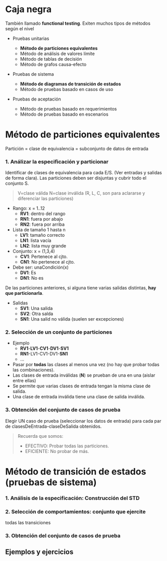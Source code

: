 # Caja negra

También llamado **functional testing**. Exiten muchos tipos de métodos según el nivel
* Pruebas unitarias
  * **Método de particiones equivalentes**
  * Método de análisis de valores límite
  * Método de tablas de decisión
  * Método de grafos causa-efecto

* Pruebas de sistema
  * **Método de diagramas de transición de estados**
  * Método de pruebas basado en casos de uso

* Pruebas de aceptación
  * Método de pruebas basado en requerimientos
  * Método de pruebas basado en escenarios

# Método de particiones equivalentes
Partición = clase de equivalencia = subconjunto de datos de entrada

### 1. Análizar la especificación y particionar
Identificar de clases de equivalencia para cada E/S. (Ver entradas y salidas de forma clara).
Las particiones deben ser disjuntas y cubrir todo el conjunto S.

> V=clase válida N=clase inválida (R, L, C, son para aclararse y diferenciar las particiones)

* Rango: x = 1..12
  * **RV1**: dentro del rango
  * **RN1**: fuera por abajo
  * **RN2**: fuera por arriba
* Lista de tamaño 1 hasta n
  * **LV1**: tamaño correcto
  * **LN1**: lista vacía
  * **LN2**: lista muy grande
* Conjunto: x = (1,3,4)
  * **CV1**: Pertenece al cjto.
  * **CN1**: No pertenece al cjto.
* Debe ser: unaCondición(x)
  * **DV1**: Es
  * **DN1**: No es

De las particiones anteriores, si alguna tiene varias salidas distintas, **hay que particionarla**.

* Salidas
  * **SV1**: Una salida
  * **SV2**: Otra salda
  * **SN1**: Una salid no válida (suelen ser excepciones)

### 2. Selección de un conjunto de particiones
* Ejemplo
  * **RV1**-**LV1**-**CV1**-**DV1**-**SV1**
  * **RN1**-LV1-CV1-DV1-**SN1**
  * ...
* Pasar por **todas** las clases al menos una vez (no hay que probar todas las combinaciones).
* Las clases de entrada inválidas (**N**) se prueban de una en una (aislar entre ellas)
* Se permite que varias clases de entrada tengan la misma clase de salida.
* Una clase de entrada inválida tiene una clase de salida inválida.

### 3. Obtención del conjunto de casos de prueba
Elegir UN caso de prueba (seleccionar los datos de entrada) para cada par de clasesDeEntrada-claseDeSalida obtenidos.

> Recuerda que somos:
> * EFECTIVO: Probar todas las particiones.
> * EFICIENTE: No probar de más.

# Método de transición de estados (pruebas de sistema)

### 1. Análisis de la especificación: Construcción del STD 

### 2. Selección de comportamientos: conjunto que ejercite
todas las transiciones

### 3. Obtención del conjunto de casos de prueba


## Ejemplos y ejercicios
